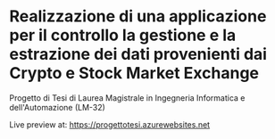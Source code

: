 # Realizzazione di una applicazione per il controllo la gestione e la estrazione dei dati provenienti dai Crypto e Stock Market Exchange  
Progetto di Tesi di Laurea Magistrale in Ingegneria Informatica e dell'Automazione (LM-32)  
  
Live preview at: https://progettotesi.azurewebsites.net  
  
